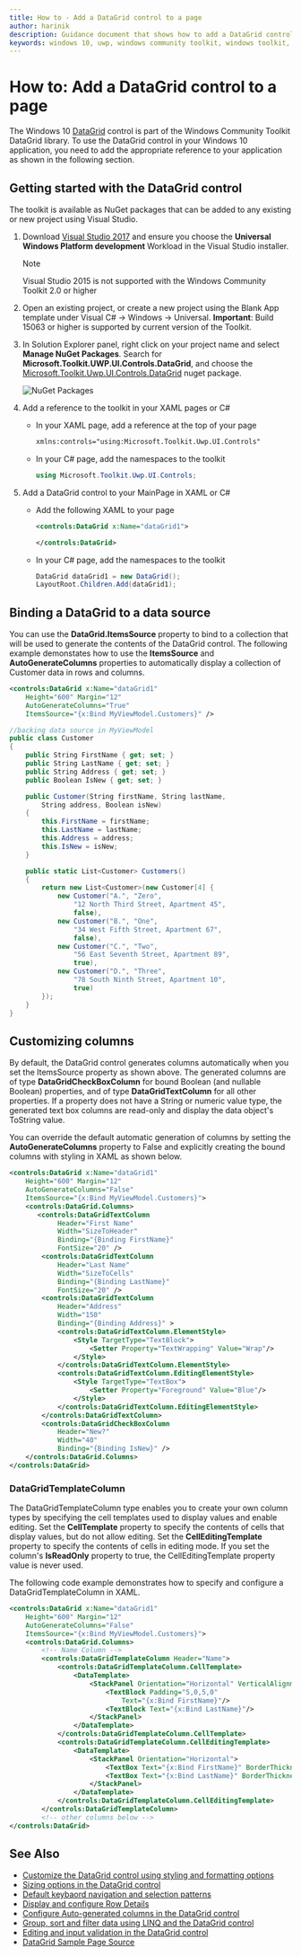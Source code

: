 ```yaml
---
title: How to - Add a DataGrid control to a page
author: harinik
description: Guidance document that shows how to add a DataGrid control and display data in rows and columns
keywords: windows 10, uwp, windows community toolkit, windows toolkit, DataGrid, xaml control, xaml
---
```


# How to: Add a DataGrid control to a page

The Windows 10 [DataGrid](../datagrid.md) control is part of the Windows Community Toolkit DataGrid library. To use the DataGrid control in your Windows 10 application, you need to add the appropriate reference to your application as shown in the following section.

## Getting started with the DataGrid control

The toolkit is available as NuGet packages that can be added to any existing or new project using Visual Studio.

1. Download [Visual Studio 2017](https://developer.microsoft.com/en-us/windows/downloads) and ensure you choose the **Universal Windows Platform development** Workload in the Visual Studio installer.

    > [!NOTE]
    Visual Studio 2015 is not supported with the Windows Community Toolkit 2.0 or higher

2. Open an existing project, or create a new project using the Blank App template under Visual C# -> Windows -> Universal.  **Important**:  Build 15063 or higher is supported by current version of the Toolkit.   

3. In Solution Explorer panel, right click on your project name and select **Manage NuGet Packages**. Search for **Microsoft.Toolkit.UWP.UI.Controls.DataGrid**, and choose the [Microsoft.Toolkit.Uwp.UI.Controls.DataGrid](https://www.nuget.org/packages/Microsoft.Toolkit.Uwp.UI.Controls.DataGrid/) nuget package.

    ![NuGet Packages](../../resources/images/ManageNugetPackages.png "Manage NuGet Packages Image")

4. Add a reference to the toolkit in your XAML pages or C#

    * In your XAML page, add a reference at the top of your page

        ```xml
        xmlns:controls="using:Microsoft.Toolkit.Uwp.UI.Controls"
        ```

    * In your C# page, add the namespaces to the toolkit

        ```c#
        using Microsoft.Toolkit.Uwp.UI.Controls;
        ```

5. Add a DataGrid control to your MainPage in XAML or C#

    * Add the following XAML to your page

        ```xml
        <controls:DataGrid x:Name="dataGrid1"> 
        
        </controls:DataGrid>
        ```

    * In your C# page, add the namespaces to the toolkit

        ```c#
        DataGrid dataGrid1 = new DataGrid();
        LayoutRoot.Children.Add(dataGrid1);
        ```   
## Binding a DataGrid to a data source

You can use the **DataGrid.ItemsSource** property to bind to a collection that will be used to generate the contents of the DataGrid control. The following example demonstates how to use the **ItemsSource** and **AutoGenerateColumns** properties to automatically display a collection of Customer data in rows and columns.

```xml
<controls:DataGrid x:Name="dataGrid1" 
    Height="600" Margin="12"
    AutoGenerateColumns="True"
    ItemsSource="{x:Bind MyViewModel.Customers}" />  
```

```C#
//backing data source in MyViewModel
public class Customer
{
    public String FirstName { get; set; }
    public String LastName { get; set; }
    public String Address { get; set; }
    public Boolean IsNew { get; set; }

    public Customer(String firstName, String lastName, 
        String address, Boolean isNew)
    {
        this.FirstName = firstName;
        this.LastName = lastName;
        this.Address = address;
        this.IsNew = isNew; 
    }

    public static List<Customer> Customers()
    {
        return new List<Customer>(new Customer[4] {
            new Customer("A.", "Zero", 
                "12 North Third Street, Apartment 45", 
                false), 
            new Customer("B.", "One", 
                "34 West Fifth Street, Apartment 67", 
                false),
            new Customer("C.", "Two", 
                "56 East Seventh Street, Apartment 89", 
                true),
            new Customer("D.", "Three", 
                "78 South Ninth Street, Apartment 10", 
                true)
        });
    }
}
```

## Customizing columns

By default, the DataGrid control generates columns automatically when you set the ItemsSource property as shown above. The generated columns are of type **DataGridCheckBoxColumn** for bound Boolean (and nullable Boolean) properties, and of type **DataGridTextColumn** for all other properties. If a property does not have a String or numeric value type, the generated text box columns are read-only and display the data object's ToString value.

You can override the default automatic generation of columns by setting the **AutoGenerateColumns** property to False and explicitly creating the bound columns with styling in XAML as shown below.

```xml
<controls:DataGrid x:Name="dataGrid1" 
    Height="600" Margin="12"
    AutoGenerateColumns="False"
    ItemsSource="{x:Bind MyViewModel.Customers}">
    <controls:DataGrid.Columns>
       <controls:DataGridTextColumn 
            Header="First Name" 
            Width="SizeToHeader"
            Binding="{Binding FirstName}" 
            FontSize="20" />
        <controls:DataGridTextColumn 
            Header="Last Name" 
            Width="SizeToCells"
            Binding="{Binding LastName}" 
            FontSize="20" />
        <controls:DataGridTextColumn 
            Header="Address"
            Width="150"
            Binding="{Binding Address}" >
            <controls:DataGridTextColumn.ElementStyle>
                <Style TargetType="TextBlock">
                    <Setter Property="TextWrapping" Value="Wrap"/>
                </Style>
            </controls:DataGridTextColumn.ElementStyle>
            <controls:DataGridTextColumn.EditingElementStyle>
                <Style TargetType="TextBox">
                    <Setter Property="Foreground" Value="Blue"/>
                </Style>
            </controls:DataGridTextColumn.EditingElementStyle>
        </controls:DataGridTextColumn>
        <controls:DataGridCheckBoxColumn 
            Header="New?" 
            Width="40"
            Binding="{Binding IsNew}" />
    </controls:DataGrid.Columns>
</controls:DataGrid>  
```

### DataGridTemplateColumn

The DataGridTemplateColumn type enables you to create your own column types by specifying the cell templates used to display values and enable editing. Set the **CellTemplate** property to specify the contents of cells that display values, but do not allow editing. Set the **CellEditingTemplate** property to specify the contents of cells in editing mode. If you set the column's **IsReadOnly** property to true, the CellEditingTemplate property value is never used.

The following code example demonstrates how to specify and configure a DataGridTemplateColumn in XAML. 

```xml
<controls:DataGrid x:Name="dataGrid1" 
    Height="600" Margin="12"
    AutoGenerateColumns="False"
    ItemsSource="{x:Bind MyViewModel.Customers}">
    <controls:DataGrid.Columns>
        <!-- Name Column -->
        <controls:DataGridTemplateColumn Header="Name">
            <controls:DataGridTemplateColumn.CellTemplate>
                <DataTemplate>
                    <StackPanel Orientation="Horizontal" VerticalAlignment="Center">
                        <TextBlock Padding="5,0,5,0"
                            Text="{x:Bind FirstName}"/>
                        <TextBlock Text="{x:Bind LastName}"/>
                    </StackPanel>
                </DataTemplate>
            </controls:DataGridTemplateColumn.CellTemplate> 
            <controls:DataGridTemplateColumn.CellEditingTemplate>
                <DataTemplate>
                    <StackPanel Orientation="Horizontal">
                        <TextBox Text="{x:Bind FirstName}" BorderThickness="0"/>
                        <TextBox Text="{x:Bind LastName}" BorderThickness="0"/>
                    </StackPanel>
                </DataTemplate>
            </controls:DataGridTemplateColumn.CellEditingTemplate> 
        </controls:DataGridTemplateColumn>              
        <!-- other columns below -->
</controls:DataGrid>
```

## See Also

* [Customize the DataGrid control using styling and formatting options](styling_formatting_options.md)
* [Sizing options in the DataGrid control](sizing_options.md)
* [Default keybaord navigation and selection patterns](keyboard_navigation_selection.md)
* [Display and configure Row Details](rowdetails.md)
* [Configure Auto-generated columns in the DataGrid control](customize_autogenerated_columns.md)
* [Group, sort and filter data using LINQ and the DataGrid control](group_sort_filter.md)
* [Editing and input validation in the DataGrid control](editing_inputvalidation.md)
* [DataGrid Sample Page Source](https://github.com/Microsoft/WindowsCommunityToolkit/tree/master/Microsoft.Toolkit.Uwp.SampleApp/SamplePages/DataGrid)
